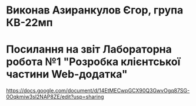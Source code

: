 # Виконав Азиранкулов Єгор, група КВ-22мп

# Посилання на звіт Лабораторна робота №1 "Розробка клієнтської частини Web-додатка"

https://docs.google.com/document/d/14EtMECwpGCX90Q3GwvOgq87SG-0Oqkmiw3sl2NAP8ZE/edit?usp=sharing
